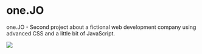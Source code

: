 # one.JO
one.JO - Second project about a fictional web development company using advanced CSS and a little bit of JavaScript.

<img src="https://cdn1.imggmi.com/uploads/2019/8/3/ac3cb88d95bc94b756eeb5ae5c5a6c51-full.gif">
